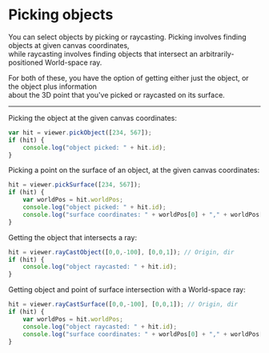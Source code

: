# Picking objects

You can select objects by picking or raycasting. Picking involves finding objects at given canvas coordinates,  
while raycasting involves finding objects that intersect an arbitrarily-positioned World-space ray.

For both of these, you have the option of getting either just the object, or the object plus information  
about the 3D point that you've picked or raycasted on its surface.

---

Picking the object at the given canvas coordinates:

```javascript
var hit = viewer.pickObject([234, 567]);
if (hit) {
    console.log("object picked: " + hit.id);
}
```

Picking a point on the surface of an object, at the given canvas coordinates:

```javascript
hit = viewer.pickSurface([234, 567]);
if (hit) {
    var worldPos = hit.worldPos;
    console.log("object picked: " + hit.id);
    console.log("surface coordinates: " + worldPos[0] + "," + worldPos[1] + "," + worldPos[2]);
}
```

Getting the object that intersects a ray:

```javascript
hit = viewer.rayCastObject([0,0,-100], [0,0,1]); // Origin, dir
if (hit) {
    console.log("object raycasted: " + hit.id);
}
```

Getting object and point of surface intersection with a World-space ray:

```javascript
hit = viewer.rayCastSurface([0,0,-100], [0,0,1]); // Origin, dir
if (hit) {
    var worldPos = hit.worldPos;
    console.log("object raycasted: " + hit.id);
    console.log("surface coordinates: " + worldPos[0] + "," + worldPos[1] + "," + worldPos[2]);
}
```



